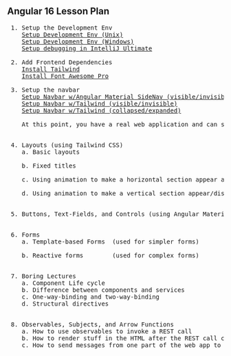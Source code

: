 Angular 16 Lesson Plan
-----------------------

<pre>
 1. Setup the Development Env
    <a href="https://github.com/traderres/webClass/blob/master/learnAngular/lessons_Angular16/lesson01a_setupDevelopmentEnvForUnix.txt">Setup Development Env (Unix)</a>
    <a href="https://github.com/traderres/webClass/blob/master/learnAngular/lessons_Angular16/lesson01b_setupDevelopmentEnvForWindows.txt">Setup Development Env (Windows)</a>
    <a href="https://github.com/traderres/webClass/blob/master/learnAngular/lessons_Angular16/lesson01_debug_existing_webapp.txt">Setup debugging in IntelliJ Ultimate</a>
 
 2. Add Frontend Dependencies
    <a href="https://github.com/traderres/webClass/blob/master/learnAngular/lessons_Angular16/lesson03_installTailwind.txt">Install Tailwind</a>
    <a href="https://github.com/traderres/webClass/blob/master/learnAngular/lessons_Angular16/lesson04_installFontAwesome.txt">Install Font Awesome Pro</a>

 3. Setup the navbar
    <a href="https://github.com/traderres/webClass/blob/master/learnAngular/lessons_Angular16/lesson05a_setupNavBarWithAngularMaterialSideNav.txt">Setup Navbar w/Angular Material SideNav (visible/invisible)</a>
    <a href="https://github.com/traderres/webClass/blob/master/learnAngular/lessons_Angular16/lesson05b_setupNavBarUsingTailWind.txt">Setup Navbar w/Tailwind (visible/invisible)</a>
    <a href="https://github.com/traderres/webClass/blob/master/learnAngular/lessons_Angular16/lesson05c_setupNavBarUsingTailWindAlwaysVisible.txt">Setup Navbar w/Tailwind (collapsed/expanded)</a>

    At this point, you have a real web application and can start learning things
    

 4. Layouts (using Tailwind CSS)
    a. Basic layouts
       
    b. Fixed titles

    c. Using animation to make a horizontal section appear and disappear

    d. Using animation to make a vertical section appear/disappear


 5. Buttons, Text-Fields, and Controls (using Angular Material)
    

 6. Forms
    a. Template-based Forms  (used for simpler forms)

    b. Reactive forms        (used for complex forms)


 7. Boring Lectures
    a. Component Life cycle
    b. Difference between components and services
    c. One-way-binding and two-way-binding
    d. Structural directives

 
 8. Observables, Subjects, and Arrow Functions
    a. How to use observables to invoke a REST call
    b. How to render stuff in the HTML after the REST call comes back
    c. How to send messages from one part of the web app to another
</pre>